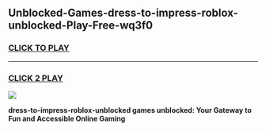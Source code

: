 
## Unblocked-Games-dress-to-impress-roblox-unblocked-Play-Free-wq3f0
<h3>
<a href="https://premium76.site?title=dress-to-impress-roblox-unblocked&ref=10A">CLICK TO PLAY</a></h3>
<hr>

<h3>
<a href="https://premium76.site?title=dress-to-impress-roblox-unblocked&ref=10A">CLICK 2 PLAY</a>
  
</h3>

<a href="https://premium76.site?title=dress-to-impress-roblox-unblocked&ref=10A"><img src="https://clearcache.store/games.png"></a>


**dress-to-impress-roblox-unblocked games unblocked: Your Gateway to Fun and Accessible Online Gaming**
